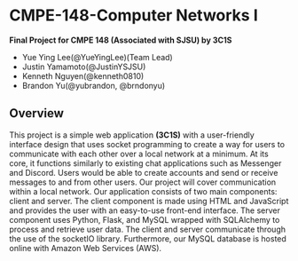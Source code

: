 # CMPE-148-Computer Networks I
**Final Project for CMPE 148 (Associated with SJSU) by 3C1S**
- Yue Ying Lee(@YueYingLee)(Team Lead)
- Justin Yamamoto(@JustinYSJSU)
- Kenneth Nguyen(@kenneth0810)
- Brandon Yu(@yubrandon, @brndonyu)

## Overview 
This project is a simple web application **(3C1S)** with a user-friendly interface design that uses socket programming to create a way for users to communicate with each other over a local network at a minimum. At its core, it functions similarly to existing chat applications such as Messenger and Discord. Users would be able to create accounts and send or receive messages to and from other users. Our project will cover communication within a local network. Our application consists of two main components: client and server. The client component is made using HTML and JavaScript and provides the user with an easy-to-use front-end interface. The server component uses Python, Flask, and MySQL wrapped with SQLAlchemy to process and retrieve user data. The client and server communicate through the use of the socketIO library. Furthermore, our MySQL database is hosted online with Amazon Web Services (AWS). 
